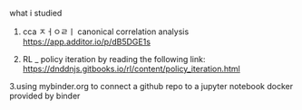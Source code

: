 what i studied

1. cca ㅈㅓㅇㄹㅣ
canonical correlation analysis 
https://app.additor.io/p/dB5DGE1s

2. RL _ policy iteration by reading the following link:
https://dnddnjs.gitbooks.io/rl/content/policy_iteration.html

3.using mybinder.org to connect a github repo to a jupyter notebook docker provided by binder
